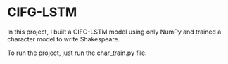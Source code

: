 # CIFG-LSTM


In this project, I built a CIFG-LSTM model using only NumPy and trained a character model to write Shakespeare. 

To run the project, just run the char_train.py file. 
